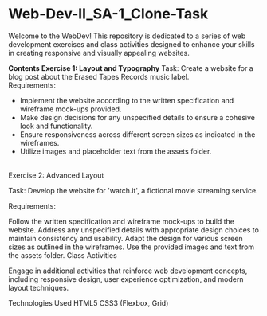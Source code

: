 # Web-Dev-II_SA-1_Clone-Task
Welcome to the WebDev! This repository is dedicated to a series of web development exercises and class activities designed to enhance your skills in creating responsive and visually appealing websites.

**Contents**
**Exercise 1: Layout and Typography**
<ur>
Task:
Create a website for a blog post about the Erased Tapes Records music label.
<br>
Requirements:
<br>
- Implement the website according to the written specification and wireframe mock-ups provided.
- Make design decisions for any unspecified details to ensure a cohesive look and functionality.
- Ensure responsiveness across different screen sizes as indicated in the wireframes.
- Utilize images and placeholder text from the assets folder.
<br>
Exercise 2: Advanced Layout

Task:
Develop the website for 'watch.it', a fictional movie streaming service.

Requirements:

Follow the written specification and wireframe mock-ups to build the website.
Address any unspecified details with appropriate design choices to maintain consistency and usability.
Adapt the design for various screen sizes as outlined in the wireframes.
Use the provided images and text from the assets folder.
Class Activities

Engage in additional activities that reinforce web development concepts, including responsive design, user experience optimization, and modern layout techniques.

Technologies Used
HTML5
CSS3 (Flexbox, Grid)
